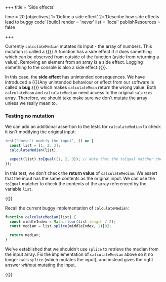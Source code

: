 +++
title = 'Side effects'

time = 20
[objectives]
    1='Define a side effect'
    2='Describe how side effects lead to buggy code'
[build]
  render = 'never'
  list = 'local'
  publishResources = false

+++

Currently `calculateMedian` mutates its input - the array of numbers. This mutation is called a {{<tooltip title="side effect">}} A function has a side effect if it does something which can be observed from outside of the function (aside from returning a value). Removing an element from an array is a side effect. Logging something to the console is also a side effect.{{</tooltip>}}.

In this case, the **side effect** has unintended consequences. We have introduced a {{<tooltip title="bug">}}Any unintended behaviour or effect from our software is called a **bug**.{{</tooltip>}} which makes `calculateMean` return the wrong value. Both `calculateMean` and `calculateMedian` need access to the original `salaries` array. Therefore, we should take make sure we don't mutate the array unless we really mean to.

### Testing no mutation

We can add an additional assertion to the tests for `calculateMedian` to check it isn't modifying the original input:

```js
test("doesn't modify the input", () => {
  const list = [1, 2, 3];
  calculateMedian(list);

  expect(list).toEqual([1, 2, 3]); // Note that the toEqual matcher checks the values inside arrays when comparing them - it doesn't use `===` on the arrays, we know that would always evaluate to false.
});
```

In this test, we don't check the **return value** of `calculateMedian`. We assert that the input has the same contents as the original input. We can use the `toEqual` matcher to check the contents of the array referenced by the variable `list`.

{{<note title="🔧 Fix it">}}

Recall the current buggy implementation of `calculateMedian`:

```js
function calculateMedian(list) {
  const middleIndex = Math.floor(list.length / 2);
  const median = list.splice(middleIndex, 1)[0];

  return median;
}
```

We've established that we shouldn't use `splice` to retrieve the median from the input array.
Fix the implementation of `calculateMedian` above so it no longer calls `splice` (which mutates the input), and instead gives the right answer _without_ mutating the input.

{{</note>}}
